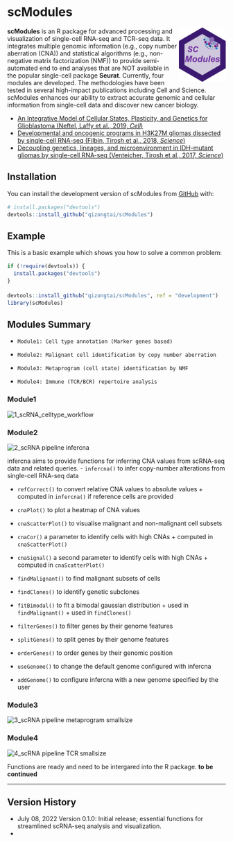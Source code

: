 
<!-- README.md is generated from README.Rmd. Please edit that file -->

# scModules

<img align="right" width="108" height="125" src="man/figures/scModules1.png">

<!-- badges: start -->
<!-- badges: end -->

**scModules** is an R package for advanced processing and visualization
of single-cell RNA-seq and TCR-seq data. It integrates multiple genomic
information (e.g., copy number aberration (CNA)) and statistical
algorithms (e.g., non-negative matrix factorization (NMF)) to provide
semi-automated end to end analyses that are NOT available in the popular
single-cell package **Seurat**. Currently, four modules are developed.
The methodologies have been tested in several high-impact publications
including Cell and Science. scModules enhances our ability to extract
accurate genomic and cellular information from single-cell data and
discover new cancer biology.

-   [An Integrative Model of Cellular States, Plasticity, and Genetics
    for Glioblastoma (Neftel, Laffy et al., 2019,
    *Cell*)](https://doi.org/10.1016/j.cell.2019.06.024)
-   [Developmental and oncogenic programs in H3K27M gliomas dissected by
    single-cell RNA-seq (Filbin, Tirosh et al., 2018,
    *Science*)](https://doi.org/10.1126/science.aao4750)
-   [Decoupling genetics, lineages, and microenvironment in IDH-mutant
    gliomas by single-cell RNA-seq (Venteicher, Tirosh et al., 2017,
    *Science*)](https://doi.org/10.1126/science.aai8478)

## Installation

You can install the development version of scModules from
[GitHub](https://github.com/) with:

``` r
# install.packages("devtools")
devtools::install_github("qizongtai/scModules")
```

## Example

This is a basic example which shows you how to solve a common problem:

``` r
if (!require(devtools)) {
  install.packages("devtools")
}

devtools::install_github("qizongtai/scModules", ref = "development")
library(scModules)
```

## Modules Summary

-   `Module1: Cell type annotation (Marker genes based)`

-   `Module2: Malignant cell identification by copy number aberration`

-   `Module3: Metaprogram (cell state) identification by NMF`

-   `Module4: Immune (TCR/BCR) repertoire analysis`

### Module1

![1_scRNA_celltype_workflow](https://user-images.githubusercontent.com/33009124/177924123-b77d89d4-fc91-4673-8ca3-1823942e7d36.PNG)

### Module2

![2_scRNA pipeline
infercna](https://user-images.githubusercontent.com/33009124/177924157-cda90bf3-4953-4c3f-9ab5-7ba03c6222c9.PNG)

infercna aims to provide functions for inferring CNA values from
scRNA-seq data and related queries. - `infercna()` to infer copy-number
alterations from single-cell RNA-seq data

-   `refCorrect()` to convert relative CNA values to absolute values +
    computed in `infercna()` if reference cells are provided

-   `cnaPlot()` to plot a heatmap of CNA values

-   `cnaScatterPlot()` to visualise malignant and non-malignant cell
    subsets

-   `cnaCor()` a parameter to identify cells with high CNAs + computed
    in `cnaScatterPlot()`

-   `cnaSignal()` a second parameter to identify cells with high CNAs +
    computed in `cnaScatterPlot()`

-   `findMalignant()` to find malignant subsets of cells

-   `findClones()` to identify genetic subclones

-   `fitBimodal()` to fit a bimodal gaussian distribution + used in
    `findMalignant()` + used in `findClones()`

-   `filterGenes()` to filter genes by their genome features

-   `splitGenes()` to split genes by their genome features

-   `orderGenes()` to order genes by their genomic position

-   `useGenome()` to change the default genome configured with infercna

-   `addGenome()` to configure infercna with a new genome specified by
    the user

### Module3
![3_scRNA pipeline metaprogram smallsize](https://user-images.githubusercontent.com/33009124/180667067-7097aff1-3782-4642-90a0-8439492c6572.PNG)


### Module4
![4_scRNA pipeline TCR smallsize](https://user-images.githubusercontent.com/33009124/180667079-f04ac2ca-90fd-43a0-803a-1b58e7f0c1de.PNG)

Functions are ready and need to be intergared into the R package. **to be continued**

------------------------------------------------------------------------

## Version History

-   July 08, 2022 Version 0.1.0: Initial release; essential functions
    for streamlined scRNA-seq analysis and visualization.
-
